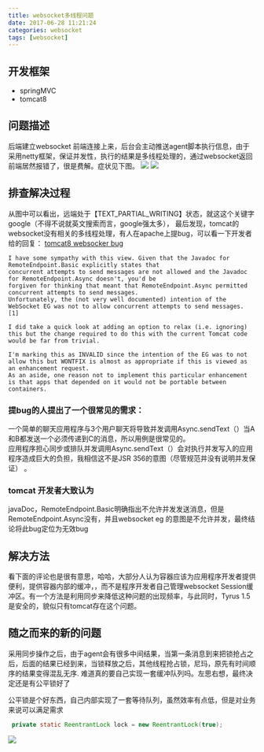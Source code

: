 ```yaml
---
title: websocket多线程问题
date: 2017-06-28 11:21:24
categories: websocket
tags: [websocket]
---
```

## 开发框架
- springMVC
- tomcat8

## 问题描述
后端建立websocket 前端连接上来，后台会主动推送agent脚本执行信息，由于采用netty框架，保证并发性，执行的结果是多线程处理的，通过websocket返回前端居然报错了，很是费解。症状见下图。
![](http://roy-markdown.oss-cn-qingdao.aliyuncs.com/websocket-multithread-problem/1.jpg)
![](http://roy-markdown.oss-cn-qingdao.aliyuncs.com/websocket-multithread-problem/2.jpg)
<!--more-->
## 排查解决过程
从图中可以看出，远端处于【TEXT_PARTIAL_WRITING】状态，就这这个关键字google（不得不说就英文搜索而言，google强太多），
最后发现，tomcat的websocket没有相关的多线程处理，有人在apache上提bug，可以看一下开发者给的回复：
[tomcat8 websocker bug](https://bz.apache.org/bugzilla/show_bug.cgi?id=56026)

```shell
I have some sympathy with this view. Given that the Javadoc for RemoteEndpoint.Basic explicitly states that  
concurrent attempts to send messages are not allowed and the Javadoc for RemoteEndpoint.Async doesn't, you'd be  
forgiven for thinking that meant that RemoteEndpoint.Async permitted concurrent attempts to send messages.  
Unfortunately, the (not very well documented) intention of the WebSocket EG was not to allow concurrent attempts to send messages. [1]  

I did take a quick look at adding an option to relax (i.e. ignoring) this but the change required to do this with the current Tomcat code would be far from trivial.  

I'm marking this as INVALID since the intention of the EG was to not allow this but WONTFIX is almost as appropriate if this is viewed as an enhancement request.
As an aside, one reason not to implement this particular enhancement is that apps that depended on it would not be portable between containers.
```

### 提bug的人提出了一个很常见的需求： 

一个简单的聊天应用程序与3个用户聊天将导致并发调用Async.sendText（）当A和B都发送一个必须传递到C的消息，所以用例是很常见的。  
应用程序担心同步或排队并发调用Async.sendText（）会对执行并发写入的应用程序造成巨大的负担，我相信这不是JSR 356的意图（尽管规范并没有说明并发保证） 。

### tomcat 开发者大致认为
javaDoc，RemoteEndpoint.Basic明确指出不允许并发发送消息，但是RemoteEndpoint.Async没有，并且websocket eg 的意图是不允许并发，最终结论将此bug定位为无效bug

## 解决方法
看下面的评论也是很有意思，哈哈，大部分人认为容器应该为应用程序开发者提供便利，提供容器内部的缓冲，，而不是程序开发者自己管理websocket Session缓冲区。有一个方法是利用同步来降低这种问题的出现频率，与此同时，Tyrus 1.5是安全的，貌似只有tomcat存在这个问题。

## 随之而来的新的问题 
采用同步操作之后，由于agent会有很多中间结果，当第一条消息到来把锁抢占之后，后面的结果已经到来，当锁释放之后，其他线程抢占锁，尼玛，原先有时间顺序的结果变得混乱无序.  难道真的要自己实现一套缓冲队列吗。左思右想，最终决定还是有公平锁好了 

公平锁是个好东西，自己内部实现了一套等待队列，虽然效率有点低，但是对业务来说可以满足需求

```java
 private static ReentrantLock lock = new ReentrantLock(true);
```
![](http://roy-markdown.oss-cn-qingdao.aliyuncs.com/websocket-multithread-problem/3.jpg)
